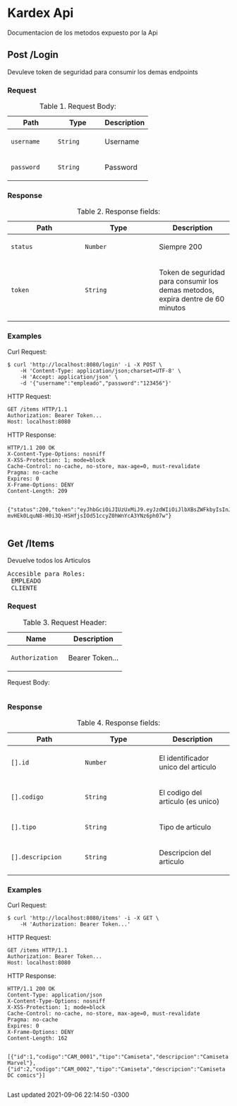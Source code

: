 <title>Kardex Api</title>
<body class="book">
<div id="header">
<h1>Kardex Api</h1>
</div>
<div id="content">
<div id="preamble">
<div class="sectionbody">
<div class="paragraph">
<p>Documentacion de los metodos expuesto por la Api</p>
</div>
</div>
</div>
<div class="sect1">
<h2 id="_post_login">Post /Login</h2>
<div class="sectionbody">
<div class="paragraph">
<p>Devuleve token de seguridad para consumir los demas endpoints</p>
</div>
<div class="sect2">
<h3 id="_request">Request</h3>
<table class="tableblock frame-all grid-all stretch">
<caption class="title">Table 1. Request Body:</caption>
<colgroup>
<col style="width: 33.3333%;">
<col style="width: 33.3333%;">
<col style="width: 33.3334%;">
</colgroup>
<thead>
<tr>
<th class="tableblock halign-left valign-top">Path</th>
<th class="tableblock halign-left valign-top">Type</th>
<th class="tableblock halign-left valign-top">Description</th>
</tr>
</thead>
<tbody>
<tr>
<td class="tableblock halign-left valign-top"><p class="tableblock"><code>username</code></p></td>
<td class="tableblock halign-left valign-top"><p class="tableblock"><code>String</code></p></td>
<td class="tableblock halign-left valign-top"><p class="tableblock">Username</p></td>
</tr>
<tr>
<td class="tableblock halign-left valign-top"><p class="tableblock"><code>password</code></p></td>
<td class="tableblock halign-left valign-top"><p class="tableblock"><code>String</code></p></td>
<td class="tableblock halign-left valign-top"><p class="tableblock">Password</p></td>
</tr>
</tbody>
</table>
</div>
<div class="sect2">
<h3 id="_response">Response</h3>
<table class="tableblock frame-all grid-all stretch">
<caption class="title">Table 2. Response fields:</caption>
<colgroup>
<col style="width: 33.3333%;">
<col style="width: 33.3333%;">
<col style="width: 33.3334%;">
</colgroup>
<thead>
<tr>
<th class="tableblock halign-left valign-top">Path</th>
<th class="tableblock halign-left valign-top">Type</th>
<th class="tableblock halign-left valign-top">Description</th>
</tr>
</thead>
<tbody>
<tr>
<td class="tableblock halign-left valign-top"><p class="tableblock"><code>status</code></p></td>
<td class="tableblock halign-left valign-top"><p class="tableblock"><code>Number</code></p></td>
<td class="tableblock halign-left valign-top"><p class="tableblock">Siempre 200</p></td>
</tr>
<tr>
<td class="tableblock halign-left valign-top"><p class="tableblock"><code>token</code></p></td>
<td class="tableblock halign-left valign-top"><p class="tableblock"><code>String</code></p></td>
<td class="tableblock halign-left valign-top"><p class="tableblock">Token de seguridad para consumir los demas metodos, expira dentre de 60 minutos</p></td>
</tr>
</tbody>
</table>
</div>
<div class="sect2">
<h3 id="_examples">Examples</h3>
<div class="listingblock">
<div class="title">Curl Request:</div>
<div class="content">
<pre class="highlight"><code class="language-bash" data-lang="bash">$ curl 'http://localhost:8080/login' -i -X POST \
    -H 'Content-Type: application/json;charset=UTF-8' \
    -H 'Accept: application/json' \
    -d '{"username":"empleado","password":"123456"}'</code></pre>
</div>
</div>
<div class="listingblock">
<div class="title">HTTP Request:</div>
<div class="content">
<pre class="highlight nowrap"><code class="language-http" data-lang="http">GET /items HTTP/1.1
Authorization: Bearer Token...
Host: localhost:8080</code></pre>
</div>
</div>
<div class="listingblock">
<div class="title">HTTP Response:</div>
<div class="content">
<pre class="highlight nowrap"><code class="language-http" data-lang="http">HTTP/1.1 200 OK
X-Content-Type-Options: nosniff
X-XSS-Protection: 1; mode=block
Cache-Control: no-cache, no-store, max-age=0, must-revalidate
Pragma: no-cache
Expires: 0
X-Frame-Options: DENY
Content-Length: 209

{"status":200,"token":"eyJhbGciOiJIUzUxMiJ9.eyJzdWIiOiJlbXBsZWFkbyIsInJvbCI6IlJPTEVfRU1QTEVBRE8iLCJleHAiOjE2MzA5ODEwMTV9.cQeVkRNSAPRR85nRthHGy2oTg96CubOIUFW-mvHEk0LquN8-H0i3Q-HSHfjsIOd51ccyZ0hWnYcA3YNz6ph07w"}</code></pre>
</div>
</div>
</div>
</div>
</div>
<div class="sect1">
<h2 id="_get_items">Get /Items</h2>
<div class="sectionbody">
<div class="paragraph">
<p>Devuelve todos los Articulos</p>
</div>
<div class="listingblock">
<div class="content">
<pre>Accesible para Roles:
 EMPLEADO
 CLIENTE</pre>
</div>
</div>
<div class="sect2">
<h3 id="_request_2">Request</h3>
<table class="tableblock frame-all grid-all stretch">
<caption class="title">Table 3. Request Header:</caption>
<colgroup>
<col style="width: 50%;">
<col style="width: 50%;">
</colgroup>
<thead>
<tr>
<th class="tableblock halign-left valign-top">Name</th>
<th class="tableblock halign-left valign-top">Description</th>
</tr>
</thead>
<tbody>
<tr>
<td class="tableblock halign-left valign-top"><p class="tableblock"><code>Authorization</code></p></td>
<td class="tableblock halign-left valign-top"><p class="tableblock">Bearer Token&#8230;&#8203;</p></td>
</tr>
</tbody>
</table>
<div class="listingblock">
<div class="title">Request Body:</div>
<div class="content">
<pre class="highlight nowrap"><code></code></pre>
</div>
</div>
</div>
<div class="sect2">
<h3 id="_response_2">Response</h3>
<table class="tableblock frame-all grid-all stretch">
<caption class="title">Table 4. Response fields:</caption>
<colgroup>
<col style="width: 33.3333%;">
<col style="width: 33.3333%;">
<col style="width: 33.3334%;">
</colgroup>
<thead>
<tr>
<th class="tableblock halign-left valign-top">Path</th>
<th class="tableblock halign-left valign-top">Type</th>
<th class="tableblock halign-left valign-top">Description</th>
</tr>
</thead>
<tbody>
<tr>
<td class="tableblock halign-left valign-top"><p class="tableblock"><code>[].id</code></p></td>
<td class="tableblock halign-left valign-top"><p class="tableblock"><code>Number</code></p></td>
<td class="tableblock halign-left valign-top"><p class="tableblock">El identificador unico del articulo</p></td>
</tr>
<tr>
<td class="tableblock halign-left valign-top"><p class="tableblock"><code>[].codigo</code></p></td>
<td class="tableblock halign-left valign-top"><p class="tableblock"><code>String</code></p></td>
<td class="tableblock halign-left valign-top"><p class="tableblock">El codigo del articulo (es unico)</p></td>
</tr>
<tr>
<td class="tableblock halign-left valign-top"><p class="tableblock"><code>[].tipo</code></p></td>
<td class="tableblock halign-left valign-top"><p class="tableblock"><code>String</code></p></td>
<td class="tableblock halign-left valign-top"><p class="tableblock">Tipo de articulo</p></td>
</tr>
<tr>
<td class="tableblock halign-left valign-top"><p class="tableblock"><code>[].descripcion</code></p></td>
<td class="tableblock halign-left valign-top"><p class="tableblock"><code>String</code></p></td>
<td class="tableblock halign-left valign-top"><p class="tableblock">Descripcion del articulo</p></td>
</tr>
</tbody>
</table>
</div>
<div class="sect2">
<h3 id="_examples_2">Examples</h3>
<div class="listingblock">
<div class="title">Curl Request:</div>
<div class="content">
<pre class="highlight"><code class="language-bash" data-lang="bash">$ curl 'http://localhost:8080/items' -i -X GET \
    -H 'Authorization: Bearer Token...'</code></pre>
</div>
</div>
<div class="listingblock">
<div class="title">HTTP Request:</div>
<div class="content">
<pre class="highlight nowrap"><code class="language-http" data-lang="http">GET /items HTTP/1.1
Authorization: Bearer Token...
Host: localhost:8080</code></pre>
</div>
</div>
<div class="listingblock">
<div class="title">HTTP Response:</div>
<div class="content">
<pre class="highlight nowrap"><code class="language-http" data-lang="http">HTTP/1.1 200 OK
Content-Type: application/json
X-Content-Type-Options: nosniff
X-XSS-Protection: 1; mode=block
Cache-Control: no-cache, no-store, max-age=0, must-revalidate
Pragma: no-cache
Expires: 0
X-Frame-Options: DENY
Content-Length: 162

[{"id":1,"codigo":"CAM_0001","tipo":"Camiseta","descripcion":"Camiseta Marvel"},{"id":2,"codigo":"CAM_0002","tipo":"Camiseta","descripcion":"Camiseta DC comics"}]</code></pre>
</div>
</div>
</div>
</div>
</div>
</div>
<div id="footer">
<div id="footer-text">
Last updated 2021-09-06 22:14:50 -0300
</div>
</div>
</body>

